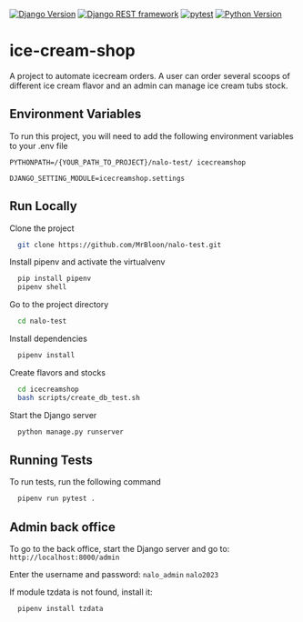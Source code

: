 [![Django Version](https://img.shields.io/badge/django-4.2-green.svg)](https://docs.djangoproject.com/en/3.2/)
[![Django REST framework](https://img.shields.io/badge/django--rest--framework-3.14-green.svg)](https://www.django-rest-framework.org/)
[![pytest](https://img.shields.io/badge/pytest-7.3.1-green.svg)](https://docs.pytest.org/en/stable/)
[![Python Version](https://img.shields.io/badge/python-3.9.7-blue.svg)](https://www.python.org/downloads/release/python-390/)


# ice-cream-shop

A project to automate icecream orders. A user can order several scoops of different ice cream flavor and an admin can manage ice cream tubs stock.

## Environment Variables

To run this project, you will need to add the following environment variables to your .env file

`PYTHONPATH=/{YOUR_PATH_TO_PROJECT}/nalo-test/
icecreamshop`

`DJANGO_SETTING_MODULE=icecreamshop.settings`



## Run Locally

Clone the project

```bash
  git clone https://github.com/MrBloon/nalo-test.git
```

Install pipenv and activate the virtualvenv

```bash
  pip install pipenv
  pipenv shell
```

Go to the project directory

```bash
  cd nalo-test
```

Install dependencies

```bash
  pipenv install
```

Create flavors and stocks

```bash
  cd icecreamshop
  bash scripts/create_db_test.sh
```


Start the Django server

```bash
  python manage.py runserver
```

## Running Tests

To run tests, run the following command

```bash
  pipenv run pytest .
```

## Admin back office

To go to the back office, start the Django server and go to:
`http://localhost:8000/admin`

Enter the username and password:
`nalo_admin`
`nalo2023`

If module tzdata is not found, install it:
```bash
  pipenv install tzdata
```
